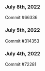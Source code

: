 ### July 8th, 2022

Commit #66336

### July 5th, 2022

Commit #314353


### July 4th, 2022

Commit #72281
